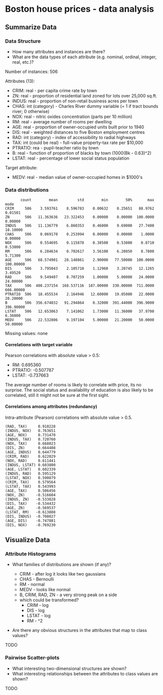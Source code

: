 # Boston house prices - data analysis

## Summarize Data

### Data Structure

- How many attributes and instances are there?
- What are the data types of each attribute (e.g. nominal, ordinal, integer, real, etc.)?

Number of instances: 506

Attributes (13):

- CRIM: real - per capita crime rate by town
- ZN: real - proportion of residential land zoned for lots over 25,000 sq.ft.
- INDUS: real - proportion of non-retail business acres per town
- CHAS: int (category) - Charles River dummy variable (= 1 if tract bounds river; 0 otherwise)
- NOX: real - nitric oxides concentration (parts per 10 million)
- RM: real - average number of rooms per dwelling
- AGE: real - proportion of owner-occupied units built prior to 1940
- DIS: real - weighted distances to five Boston employment centres
- RAD: int (category) - index of accessibility to radial highways
- TAX: int (could be real) - full-value property-tax rate per $10,000
- PTRATIO: rea - pupil-teacher ratio by town
- B: real - function of proportion of blacks by town (1000(Bk - 0.63)^2)
- LSTAT: real - percentage of lower social status population

Target attribute:

- MEDV: real - median value of owner-occupied homes in $1000's

### Data distributions

```
       count        mean         std        min        50%       max       mode
CRIM     506    3.593761    8.596783    0.00632    0.25651   88.9762    0.01501
ZN       506   11.363636   23.322453    0.00000    0.00000  100.0000    0.00000
INDUS    506   11.136779    6.860353    0.46000    9.69000   27.7400   18.10000
CHAS     506    0.069170    0.253994    0.00000    0.00000    1.0000    0.00000
NOX      506    0.554695    0.115878    0.38500    0.53800    0.8710    0.53800
RM       506    6.284634    0.702617    3.56100    6.20850    8.7800    5.71300
AGE      506   68.574901   28.148861    2.90000   77.50000  100.0000  100.00000
DIS      506    3.795043    2.105710    1.12960    3.20745   12.1265    3.49520
RAD      506    9.549407    8.707259    1.00000    5.00000   24.0000   24.00000
TAX      506  408.237154  168.537116  187.00000  330.00000  711.0000  666.00000
PTRATIO  506   18.455534    2.164946   12.60000   19.05000   22.0000   20.20000
B        506  356.674032   91.294864    0.32000  391.44000  396.9000  396.90000
LSTAT    506   12.653063    7.141062    1.73000   11.36000   37.9700    6.36000
MEDV     506   22.532806    9.197104    5.00000   21.20000   50.0000   50.00000
```

Missing values: none

#### Correlations with target variable

Pearson correlations with absolute value > 0.5:

- RM: 0.695360
- PTRATIO: -0.507787
- LSTAT: -0.737663

The average number of rooms is likely to correlate with price, its no surprise. The social status and availability of education is also likely to be correlated, still it might not be sure at the first sight.

#### Correlations among attributes (redundancy)

Intra-attribute (Pearson) correlations with absolute value > 0.5.

```
(RAD, TAX)     0.910228
(INDUS, NOX)   0.763651
(AGE, NOX)     0.731470
(INDUS, TAX)   0.720760
(NOX, TAX)     0.668023
(DIS, ZN)      0.664408
(AGE, INDUS)   0.644779
(CRIM, RAD)    0.622029
(NOX, RAD)     0.611441
(INDUS, LSTAT) 0.603800
(AGE, LSTAT)   0.602339
(INDUS, RAD)   0.595129
(LSTAT, NOX)   0.590879
(CRIM, TAX)    0.579564
(LSTAT, TAX)   0.543993
(AGE, TAX)     0.506456
(NOX, ZN)     -0.516604
(INDUS, ZN)   -0.533828
(DIS, TAX)    -0.534432
(AGE, ZN)     -0.569537
(LSTAT, RM)   -0.613808
(DIS, INDUS)  -0.708027
(AGE, DIS)    -0.747881
(DIS, NOX)    -0.769230
```

## Visualize Data

### Attribute Histograms

- What families of distributions are shown (if any)?
	- CRIM - after log it looks like two gaussians
	- CHAS - Bernoulli
	- RM - normal
	- MEDV - looks like normal
	- B, CRIM, RAD, ZN - a very strong peak on a side
	- which could be transformed?
		- CRIM - log
		- DIS - log
		- LSTAT - log
		- RM - ^2

- Are there any obvious structures in the attributes that map to class values?

TODO

### Pairwise Scatter-plots

- What interesting two-dimensional structures are shown?
- What interesting relationships between the attributes to class values are shown?

TODO
